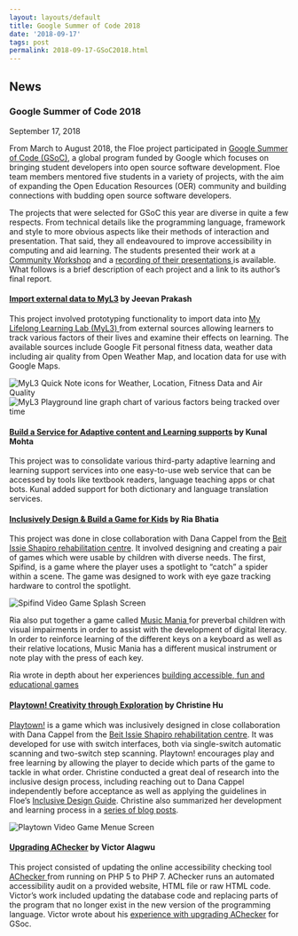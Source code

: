 ```yaml
---
layout: layouts/default
title: Google Summer of Code 2018
date: '2018-09-17'
tags: post
permalink: 2018-09-17-GSoC2018.html
---
```

<article id="content" class="floe-content floe-news-item">
                <h2> News </h2>
                <!-- BEGIN markup for news item -->
                <h3>Google Summer of Code 2018</h3>
                <time class="floe-date" datetime="2018-09-17">September 17, 2018</time>
                <p>
                    From March to August 2018, the Floe project participated in
                    <a href="https://summerofcode.withgoogle.com/organizations/6584170814373888/#projects">Google Summer of Code (GSoC)</a>,
                    a global program funded by Google which focuses on bringing student developers into open source
                    software development. Floe team members mentored five students in a variety of projects, with the
                    aim of expanding the Open Education Resources (OER) community and building connections with budding
                    open source software developers.
                </p><p>
                    The projects that were selected for GSoC this year are diverse in quite a few respects. From
                    technical details like the programming language, framework and style to more obvious aspects like
                    their methods of interaction and presentation. That said, they all endeavoured to improve
                    accessibility in computing and aid learning. The students presented their work at a
                    <a href="https://wiki.fluidproject.org/display/fluid/Community+workshops"> Community Workshop</a>
                    and a
                    <a href="https://idrc.cachefly.net/wiki.fluidproject.org/videos/IDRC_CommunityWorkshop_GoogleSummerOfCode_StudentPresentations_2018-08-15.mp4">recording of their presentations </a>
                    is available. What follows is a brief description of each project and a link to its author’s final report.
                </p>
                <h4><a href="https://summerofcode.withgoogle.com/archive/2018/projects/5924252133883904/">Import external data to MyL3</a> by Jeevan Prakash</h4>
                <p>
                    This project involved prototyping functionality to import data into
                    <a href="https://wiki.fluidproject.org/x/CQHBAg">My Lifelong Learning Lab (MyL3) </a>
                    from external sources allowing learners to track various factors of their lives and examine their
                    effects on learning. The available sources include Google Fit personal fitness data, weather data
                    including air quality from Open Weather Map, and location data for use with Google Maps.
                </p>
                <img src="assets/posts-images/images/myl3-gsoc-quicknotes.jpg" alt="MyL3 Quick Note icons for Weather, Location, Fitness Data and Air Quality"/>
                <img src="assets/posts-images/images/myl3-gsoc-playground.jpg" alt="MyL3 Playground line graph chart of various factors being tracked over time"/>
                <h4><a href="https://summerofcode.withgoogle.com/archive/2018/projects/4917819695169536/">Build a Service for Adaptive content and Learning supports</a> by Kunal Mohta</h4>
                <p>
                    This project was to consolidate various third-party adaptive learning and learning support services
                    into one easy-to-use web service that can be accessed by tools like textbook readers, language
                    teaching apps or chat bots. Kunal added support for both dictionary and language translation services.
                </p>
                <h4><a href="https://summerofcode.withgoogle.com/archive/2018/projects/4632759091855360/">Inclusively Design & Build a Game for Kids</a> by Ria Bhatia</h4>
                <p>
                    This project was done in close collaboration with Dana Cappel from the
                    <a href="https://en.beitissie.org.il">Beit Issie Shapiro rehabilitation centre</a>.
                    It involved designing and creating a pair of games which were usable by children with diverse needs.
                    The first, Spifind, is a game where the player uses a spotlight to “catch” a spider within a scene.
                    The game was designed to work with eye gaze tracking hardware to control the spotlight.
                </p>
                <img src="assets/posts-images/images/Spifind.png" alt="Spifind Video Game Splash Screen"/>
                <p>
                    Ria also put together a game called
                    <a href="https://build.fluidproject.org/lab/music-mania/">Music Mania </a>
                    for preverbal children with visual impairments in order to assist with the development of digital
                    literacy. In order to reinforce learning of the different keys on a keyboard as well as their
                    relative locations, Music Mania has a different musical instrument or note play with the press of
                    each key.
                </p> <p>
                    Ria wrote in depth about her experiences
                    <a href="https://snow.idrc.ocadu.ca/articles/gsoc/"> building accessible, fun and educational games </a>
                </p>
                <h4><a href="https://summerofcode.withgoogle.com/archive/2018/projects/5783910386499584/">Playtown! Creativity through Exploration</a> by Christine Hu</h4>
                <p>
                    <a href="https://build.fluidproject.org/lab/playtown/">Playtown!</a> is a game which was inclusively
                    designed in close collaboration with Dana Cappel from the
                    <a href="https://en.beitissie.org.il">Beit Issie Shapiro rehabilitation centre</a>.
                    It was developed for use with switch interfaces, both via single-switch automatic scanning and
                    two-switch step scanning. Playtown! encourages play and free learning by allowing the player to
                    decide which parts of the game to tackle in what order. Christine conducted a great deal of research
                    into the inclusive design process, including reaching out to Dana Cappel independently before
                    acceptance as well as applying the guidelines in Floe’s
                    <a href="https://guide.inclusivedesign.ca/index.html">Inclusive Design Guide</a>. Christine also
                    summarized her development and learning process in a
                    <a href="http://blog.christinehu.org/">series of blog posts</a>.
                </p>
                <img src="assets/posts-images/images/Playtown.jpg" alt="Playtown Video Game Menue Screen"/>
                <h4><a href="https://summerofcode.withgoogle.com/archive/2018/projects/6021790975393792/">Upgrading AChecker</a> by Victor Alagwu</h4>
                <p>
                    This project consisted of updating the online accessibility checking tool
                    <a href="https://achecker.ca/checker/index.php">AChecker </a> from running on
                    PHP 5 to PHP 7. AChecker runs an automated accessibility audit on a provided website, HTML file or
                    raw HTML code. Victor’s work included updating the database code and replacing parts of the program
                    that no longer exist in the new version of the programming language.
                    Victor wrote about his <a href="https://medium.com/@Victoralagwu/the-journey-as-a-gsocer-upgrading-achecker-week-1-15ed9f1b2fb0">experience with upgrading AChecker</a> for GSoc.
                </p>
            </article>
         <!-- END markup for news item -->
